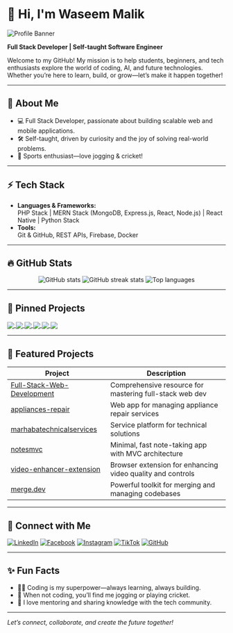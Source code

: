 # 👋 Hi, I'm Waseem Malik

![Profile Banner](https://avatars.githubusercontent.com/u/149921814?v=4)

**Full Stack Developer | Self-taught Software Engineer**

Welcome to my GitHub! My mission is to help students, beginners, and tech enthusiasts explore the world of coding, AI, and future technologies. Whether you’re here to learn, build, or grow—let’s make it happen together!

---

## 🚀 About Me

- 💻 Full Stack Developer, passionate about building scalable web and mobile applications.
- 🛠️ Self-taught, driven by curiosity and the joy of solving real-world problems.
- 🏏 Sports enthusiast—love jogging & cricket!

---

## ⚡ Tech Stack

- **Languages & Frameworks:**  
  PHP Stack | MERN Stack (MongoDB, Express.js, React, Node.js) | React Native | Python Stack
- **Tools:**  
  Git & GitHub, REST APIs, Firebase, Docker

---

## 🔥 GitHub Stats

<div align="center">
  <img src="https://github-readme-stats.vercel.app/api?username=waseemprogrammer&amp;show_icons=true&amp;theme=github_dark" alt="GitHub stats" />
  <img src="https://github-readme-streak-stats.herokuapp.com/?user=waseemprogrammer&amp;theme=github-dark-blue" alt="GitHub streak stats" />
  <img src="https://github-readme-stats.vercel.app/api/top-langs/?username=waseemprogrammer&amp;layout=compact&amp;theme=github_dark" alt="Top languages" />
</div>

---

## 📌 Pinned Projects

<a href="https://github.com/Future-Web-Programming/Full-Stack-Web-Development">
  <img align="center" src="https://github-readme-stats.vercel.app/api/pin/?username=Future-Web-Programming&amp;repo=Full-Stack-Web-Development&amp;theme=github_dark" />
</a>
<a href="https://github.com/waseemprogrammer/appliances-repair">
  <img align="center" src="https://github-readme-stats.vercel.app/api/pin/?username=waseemprogrammer&amp;repo=appliances-repair&amp;theme=github_dark" />
</a>
<a href="https://github.com/waseemprogrammer/marhabatechnicalservices">
  <img align="center" src="https://github-readme-stats.vercel.app/api/pin/?username=waseemprogrammer&amp;repo=marhabatechnicalservices&amp;theme=github_dark" />
</a>
<a href="https://github.com/waseemprogrammer/notesmvc">
  <img align="center" src="https://github-readme-stats.vercel.app/api/pin/?username=waseemprogrammer&amp;repo=notesmvc&amp;theme=github_dark" />
</a>
<a href="https://github.com/waseemprogrammer/video-enhancer-extension">
  <img align="center" src="https://github-readme-stats.vercel.app/api/pin/?username=waseemprogrammer&amp;repo=video-enhancer-extension&amp;theme=github_dark" />
</a>
<a href="https://github.com/waseemprogrammer/merge.dev">
  <img align="center" src="https://github-readme-stats.vercel.app/api/pin/?username=waseemprogrammer&amp;repo=merge.dev&amp;theme=github_dark" />
</a>

---

## 🌟 Featured Projects

| Project | Description |
|---|---|
| [Full-Stack-Web-Development](https://github.com/Future-Web-Programming/Full-Stack-Web-Development) | Comprehensive resource for mastering full-stack web dev |
| [appliances-repair](https://github.com/waseemprogrammer/appliances-repair) | Web app for managing appliance repair services |
| [marhabatechnicalservices](https://github.com/waseemprogrammer/marhabatechnicalservices) | Service platform for technical solutions |
| [notesmvc](https://github.com/waseemprogrammer/notesmvc) | Minimal, fast note-taking app with MVC architecture |
| [video-enhancer-extension](https://github.com/waseemprogrammer/video-enhancer-extension) | Browser extension for enhancing video quality and controls |
| [merge.dev](https://github.com/waseemprogrammer/merge.dev) | Powerful toolkit for merging and managing codebases |

---

## 🔗 Connect with Me

[![LinkedIn](https://img.shields.io/badge/-LinkedIn-blue?logo=linkedin&amp;style=flat-square)](https://linkedin.com/in/iwaseemmalikai)
[![Facebook](https://img.shields.io/badge/-Facebook-1877F2?logo=facebook&amp;style=flat-square)](https://web.facebook.com/iwaseemmalikai)
[![Instagram](https://img.shields.io/badge/-Instagram-E4405F?logo=instagram&amp;style=flat-square)](https://instagram.com/iwaseemmalikai)
[![TikTok](https://img.shields.io/badge/-TikTok-000?logo=tiktok&amp;style=flat-square)](https://tiktok.com/@iwaseemmalikai)
[![GitHub](https://img.shields.io/badge/-GitHub-333?logo=github&amp;style=flat-square)](https://github.com/iwaseemmalikai)

---

## ✨ Fun Facts

- 👨‍💻 Coding is my superpower—always learning, always building.
- 🏃 When not coding, you’ll find me jogging or playing cricket.
- 🌱 I love mentoring and sharing knowledge with the tech community.

---

*Let’s connect, collaborate, and create the future together!*